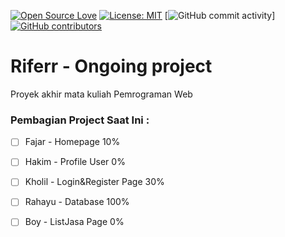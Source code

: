 [![Open Source Love](https://badges.frapsoft.com/os/v1/open-source.svg?v=103)](https://github.com/ellerbrock/open-source-badges/)
[![License: MIT](https://img.shields.io/badge/License-MIT-green.svg)](https://opensource.org/licenses/MIT)
[![GitHub commit activity](https://img.shields.io/github/commit-activity/m/mramirid/Riferr.svg)]
[![GitHub contributors](https://img.shields.io/github/contributors/mramirid/Riferr.svg)](https://GitHub.com/mramirid/Riferr/graphs/contributors/)


# Riferr - Ongoing project
Proyek akhir mata kuliah Pemrograman Web

### Pembagian Project Saat Ini :
- [ ] Fajar - Homepage 10% <br>
- [ ] Hakim - Profile User 0% <br>
- [ ] Kholil - Login&Register Page 30% <br>
- [ ] Rahayu - Database 100% <br>
- [ ] Boy - ListJasa Page 0% <br>

